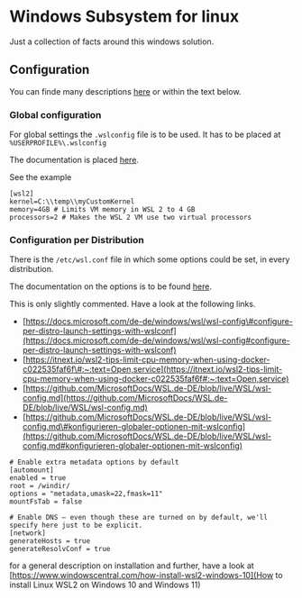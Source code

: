 # Windows Subsystem for linux

Just a collection of facts around this windows solution.

## Configuration

You can finde many descriptions [here](https://docs.microsoft.com/en-us/windows/wsl/wsl-config) or within the text below.

### Global configuration

For global settings the `.wslconfig` file is to be used. It has to be placed at `%USERPROFILE%\.wslconfig`

The documentation is placed [here](https://docs.microsoft.com/en-us/windows/wsl/wsl-config#wsl-2-settings).

See the example

```text
[wsl2]
kernel=C:\\temp\\myCustomKernel
memory=4GB # Limits VM memory in WSL 2 to 4 GB
processors=2 # Makes the WSL 2 VM use two virtual processors
```

### Configuration per Distribution

There is the `/etc/wsl.conf` file in which some options could be set, in every distribution.

The documentation on the options is to be found [here](https://docs.microsoft.com/en-us/windows/wsl/wsl-config#configuration-options).

This is only slightly commented. Have a look at the following links.

* [https://docs.microsoft.com/de-de/windows/wsl/wsl-config\#configure-per-distro-launch-settings-with-wslconf](https://docs.microsoft.com/de-de/windows/wsl/wsl-config#configure-per-distro-launch-settings-with-wslconf)
* [https://itnext.io/wsl2-tips-limit-cpu-memory-when-using-docker-c022535faf6f\#:~:text=Open,service](https://itnext.io/wsl2-tips-limit-cpu-memory-when-using-docker-c022535faf6f#:~:text=Open,service)
* [https://github.com/MicrosoftDocs/WSL.de-DE/blob/live/WSL/wsl-config.md](https://github.com/MicrosoftDocs/WSL.de-DE/blob/live/WSL/wsl-config.md)
* [https://github.com/MicrosoftDocs/WSL.de-DE/blob/live/WSL/wsl-config.md\#konfigurieren-globaler-optionen-mit-wslconfig](https://github.com/MicrosoftDocs/WSL.de-DE/blob/live/WSL/wsl-config.md#konfigurieren-globaler-optionen-mit-wslconfig)

```text
# Enable extra metadata options by default
[automount]
enabled = true
root = /windir/
options = "metadata,umask=22,fmask=11"
mountFsTab = false

# Enable DNS – even though these are turned on by default, we'll specify here just to be explicit.
[network]
generateHosts = true
generateResolvConf = true
```

for a general description on installation and further, have a look at [https://www.windowscentral.com/how-install-wsl2-windows-10](How to install Linux WSL2 on Windows 10 and Windows 11)
